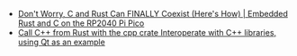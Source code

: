 - [Don't Worry, C and Rust Can FINALLY Coexist (Here's How) | Embedded Rust and C on the RP2040 Pi Pico](https://youtu.be/zSWkrpu8KBA)
- [Call C++ from Rust with the cpp crate Interoperate with C++ libraries, using Qt as an example](https://youtu.be/NpyRZsbdJXE)
